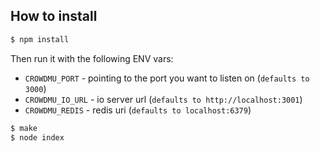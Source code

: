 ## How to install

```bash
$ npm install
```

Then run it with the following ENV vars:

- `CROWDMU_PORT` - pointing to the port you want to listen on (`defaults to 3000`)
- `CROWDMU_IO_URL` - io server url (`defaults to http://localhost:3001`)
- `CROWDMU_REDIS` - redis uri (`defaults to localhost:6379`)



```bash
$ make
$ node index
```